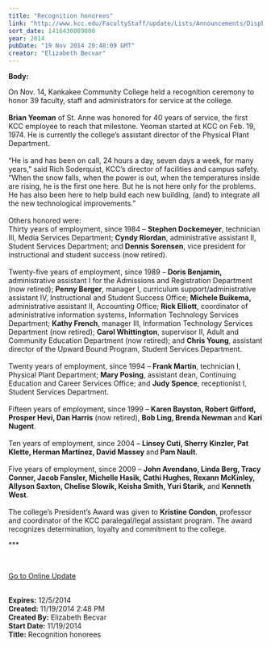 ```yaml
---
title: "Recognition honorees"
link: "http://www.kcc.edu/FacultyStaff/update/Lists/Announcements/DispForm.aspx?ID=1737"
sort_date: 1416430089000
year: 2014
pubDate: "19 Nov 2014 20:48:09 GMT"
creator: "Elizabeth Becvar"
---
```


<div><b>Body:</b> <div class="ExternalClass64A2FDDB8A7C442EBF54A3268AA166E1"><p>​On Nov. 14, Kankakee Community College held a recognition ceremony to honor 39 faculty, staff and administrators for service at the college. <br /><br /><strong>Brian Yeoman</strong> of St. Anne was honored for 40 years of service, the first KCC employee to reach that milestone. Yeoman started at KCC on Feb. 19, 1974. He is currently the college’s assistant director of the Physical Plant Department.<br /><br />“He is and has been on call, 24 hours a day, seven days a week, for many years,” said Rich Soderquist, KCC’s director of facilities and campus safety. “When the snow falls, when the power is out, when the temperatures inside are rising, he is the first one here. But he is not here only for the problems. He has also been here to help build each new building, (and) to integrate all the new technological improvements.”<br /><br />Others honored were: <br />Thirty years of employment, since 1984 – <strong>Stephen Dockemeyer</strong>, technician III, Media Services Department; <strong>Cyndy Riordan</strong>, administrative assistant II, Student Services Department; and<strong> Dennis Sorensen</strong>, vice president for instructional and student success (now retired).<br /><br />Twenty-five years of employment, since 1989 – <strong>Doris Benjamin,</strong> administrative assistant I for the Admissions and Registration Department (now retired); <strong>Penny Berger</strong>, manager I, curriculum support/administrative assistant IV, Instructional and Student Success Office; <strong>Michele Buikema,</strong> administrative assistant II, Accounting Office; <strong>Rick Elliott</strong>, coordinator of administrative information systems, Information Technology Services Department; <strong>Kathy French</strong>, manager III, Information Technology Services Department (now retired); <strong>Carol Whittington</strong>, supervisor II, Adult and Community Education Department (now retired); and <strong>Chris Young</strong>, assistant director of the Upward Bound Program, Student Services Department. <br /><br />Twenty years of employment, since 1994 – <strong>Frank Martin</strong>, technician I, Physical Plant Department; <strong>Mary Posing</strong>, assistant dean, Continuing Education and Career Services Office; and <strong>Judy Spence</strong>, receptionist I, Student Services Department.<br /><br />Fifteen years of employment, since 1999 – <strong>Karen Bayston, Robert Gifford, Prosper Hevi, Dan Harris</strong> (now retired), <strong>Bob Ling, Brenda Newman </strong>and <strong>Kari Nugent</strong>.<br /><br />Ten years of employment, since 2004 – <strong>Linsey Cuti, Sherry Kinzler, Pat Klette, Herman Martinez, David Massey </strong>and<strong> Pam Nault</strong>.<br /><br />Five years of employment, since 2009 – <strong>John Avendano, Linda Berg, Tracy Conner, Jacob Fansler, Michelle Hasik, Cathi Hughes, Rexann McKinley, Allyson Saxton, Chelise Slowik, Keisha Smith, Yuri Starik,</strong> and <strong>Kenneth West</strong>.<br /><br />The college’s President’s Award was given to <strong>Kristine Condon</strong>, professor and coordinator of the KCC paralegal/legal assistant program. The award recognizes determination, loyalty and commitment to the college.  </p>
<p>***</p>
<p> </p>
<p><a href="/FacultyStaff/update/Pages/dailyupdate.aspx">Go to Online Update</a><br /><br /></p></div></div>
<div><b>Expires:</b> 12/5/2014</div>
<div><b>Created:</b> 11/19/2014 2:48 PM</div>
<div><b>Created By:</b> Elizabeth Becvar</div>
<div><b>Start Date:</b> 11/19/2014</div>
<div><b>Title:</b> Recognition honorees</div>
